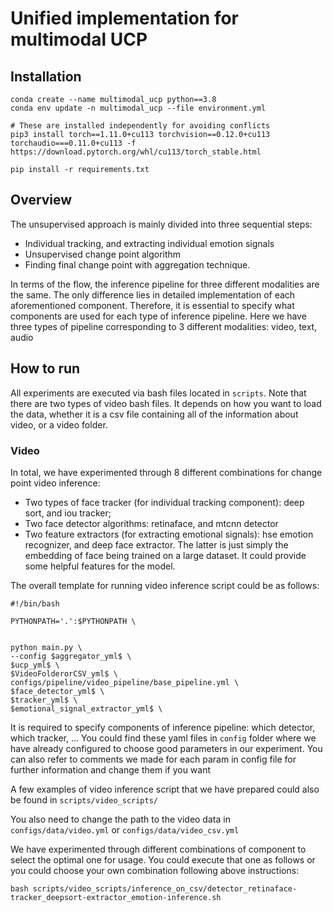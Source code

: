 # Unified implementation for multimodal UCP
## Installation

```
conda create --name multimodal_ucp python==3.8
conda env update -n multimodal_ucp --file environment.yml

# These are installed independently for avoiding conflicts
pip3 install torch==1.11.0+cu113 torchvision==0.12.0+cu113 torchaudio===0.11.0+cu113 -f https://download.pytorch.org/whl/cu113/torch_stable.html

pip install -r requirements.txt

```

## Overview

The unsupervised approach is mainly divided into three sequential steps:
- Individual tracking, and extracting individual emotion signals
- Unsupervised change point algorithm
- Finding final change point with aggregation technique.

In terms of the flow, the inference pipeline for three different modalities are the same. The only difference lies in detailed implementation of each aforementioned component. Therefore, it is essential to specify what components are used for each type of inference pipeline. Here we have three types of pipeline corresponding to 3 different modalities: video, text, audio


## How to run
All experiments are executed via bash files located in ```scripts```. Note that there are two types of video bash files. It depends on how you want to load the data, whether it is a csv file containing all of the information about video, or a video folder.

### Video
In total, we have experimented through 8 different combinations for change point video inference:

- Two types of face tracker (for individual tracking component): deep sort, and iou tracker;
- Two face detector algorithms: retinaface, and mtcnn detector
- Two feature extractors (for extracting emotional signals): hse emotion recognizer, and deep face extractor. The latter is just simply the embedding of face being trained on a large dataset. It could provide some helpful features for the model.

The overall template for running video inference script could be as follows:

```
#!/bin/bash

PYTHONPATH='.':$PYTHONPATH \


python main.py \
--config $aggregator_yml$ \
$ucp_yml$ \
$VideoFolderorCSV_yml$ \
configs/pipeline/video_pipeline/base_pipeline.yml \
$face_detector_yml$ \
$tracker_yml$ \
$emotional_signal_extractor_yml$ \
```

It is required to specify components of inference pipeline: which detector, which tracker, … You could find these yaml files in ```config``` folder where we have already configured to choose good parameters in our experiment. You can also refer to comments we made for each param in config file for further information and change them if you want

A few examples of video inference script that we have prepared could also be found in ```scripts/video_scripts/```

You also need to change the path to the video data in ```configs/data/video.yml``` or ```configs/data/video_csv.yml```

We have experimented through different combinations of component to select the optimal one for usage. You could execute that one as follows or you could choose your own combination following above instructions:
```
bash scripts/video_scripts/inference_on_csv/detector_retinaface-tracker_deepsort-extractor_emotion-inference.sh
```
